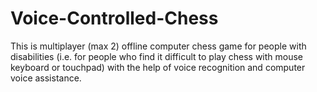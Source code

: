 # Voice-Controlled-Chess
This is multiplayer (max 2) offline computer chess game for people with disabilities (i.e. for people who find it difficult to play chess with mouse keyboard or touchpad) with the help of voice recognition and computer voice assistance.
